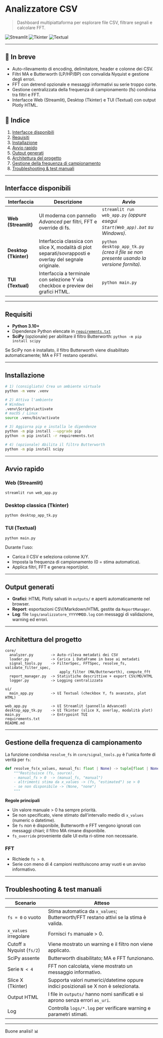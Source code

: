# Analizzatore CSV

> Dashboard multipiattaforma per esplorare file CSV, filtrare segnali e calcolare FFT.

![Streamlit](https://img.shields.io/badge/UI-Streamlit-EA4C89?logo=streamlit&logoColor=white)
![Tkinter](https://img.shields.io/badge/UI-Tkinter-1C4D9B)
![Textual](https://img.shields.io/badge/UI-Textual-6C4DF5)

---

## 📌 In breve
- Auto-rilevamento di encoding, delimitatore, header e colonne dei CSV.
- Filtri MA e Butterworth (LP/HP/BP) con convalida Nyquist e gestione degli errori.
- FFT con detrend opzionale e messaggi informativi su serie troppo corte.
- Gestione centralizzata della frequenza di campionamento (fs) condivisa tra filtri e FFT.
- Interfacce Web (Streamlit), Desktop (Tkinter) e TUI (Textual) con output Plotly HTML.

## 🧭 Indice
1. [Interfacce disponibili](#interfacce-disponibili)
2. [Requisiti](#requisiti)
3. [Installazione](#installazione)
4. [Avvio rapido](#avvio-rapido)
5. [Output generati](#output-generati)
6. [Architettura del progetto](#architettura-del-progetto)
7. [Gestione della frequenza di campionamento](#gestione-della-frequenza-di-campionamento)
8. [Troubleshooting & test manuali](#troubleshooting--test-manuali)

---

## Interfacce disponibili

| Interfaccia | Descrizione | Avvio |
|-------------|-------------|-------|
| **Web (Streamlit)** | UI moderna con pannello *Advanced* per filtri, FFT e override di fs. | `streamlit run web_app.py` *(oppure esegui `Start(Web_app).bat` su Windows).* |
| **Desktop (Tkinter)** | Interfaccia classica con slice X, modalità di plot separati/sovrapposti e overlay del segnale originale. | `python desktop_app_tk.py` *(crea il file se non presente usando la versione fornita).* |
| **TUI (Textual)** | Interfaccia a terminale con selezione Y via checkbox e preview dei grafici HTML. | `python main.py` |

---

## Requisiti
- **Python 3.10+**
- Dipendenze Python elencate in [`requirements.txt`](requirements.txt)
- **SciPy** (opzionale) per abilitare il filtro Butterworth: `python -m pip install scipy`

Se SciPy non è installato, il filtro Butterworth viene disabilitato automaticamente; MA e FFT restano operativi.

---

## Installazione
```bash
# 1) (consigliato) Crea un ambiente virtuale
python -m venv .venv

# 2) Attiva l'ambiente
# Windows
.venv\Scripts\activate
# macOS / Linux
source .venv/bin/activate

# 3) Aggiorna pip e installa le dipendenze
python -m pip install --upgrade pip
python -m pip install -r requirements.txt

# 4) (opzionale) Abilita il filtro Butterworth
python -m pip install scipy
```

---

## Avvio rapido
### Web (Streamlit)
```bash
streamlit run web_app.py
```

### Desktop classica (Tkinter)
```bash
python desktop_app_tk.py
```

### TUI (Textual)
```bash
python main.py
```

Durante l'uso:
- Carica il CSV e seleziona colonne X/Y.
- Imposta la frequenza di campionamento (0 = stima automatica).
- Applica filtri, FFT e genera report/plot.

---

## Output generati
- **Grafici**: HTML Plotly salvati in `outputs/` e aperti automaticamente nel browser.
- **Report**: esportazioni CSV/Markdown/HTML gestite da `ReportManager`.
- **Log**: file `logs/analizzatore_YYYYMMDD.log` con messaggi di validazione, warning ed errori.

---

## Architettura del progetto
```text
core/
  analyzer.py        -> Auto-rileva metadati dei CSV
  loader.py          -> Carica i DataFrame in base ai metadati
  signal_tools.py    -> FilterSpec, FFTSpec, resolve_fs, validate_filter_spec,
                         apply_filter (MA/Butterworth), compute_fft
  report_manager.py  -> Statistiche descrittive + export CSV/MD/HTML
  logger.py          -> Logging centralizzato

ui/
  main_app.py        -> UI Textual (checkbox Y, fs avanzato, plot HTML)

web_app.py           -> UI Streamlit (pannello Advanced)
desktop_app_tk.py    -> UI Tkinter (slice X, overlay, modalità plot)
main.py              -> Entrypoint TUI
requirements.txt
README.md
```

---

## Gestione della frequenza di campionamento
La funzione condivisa `resolve_fs` in `core/signal_tools.py` è l'unica fonte di verità per `fs`:

```python
def resolve_fs(x_values, manual_fs: float | None) -> tuple[float | None, str]:
    """Restituisce (fs, source).
    - manual_fs > 0  -> (manual_fs, "manual")
    - altrimenti stima da x_values -> (fs, "estimated") se > 0
    - se non disponibile -> (None, "none")
    """
```

**Regole principali**
- Un valore manuale > 0 ha sempre priorità.
- Se non specificato, viene stimato dall'intervallo medio di `x_values` (numeric o datetime).
- Se `fs` non è disponibile, Butterworth e FFT vengono ignorati con messaggi chiari; il filtro MA rimane disponibile.
- `fs_override` proveniente dalle UI evita ri-stime non necessarie.

### FFT
- Richiede `fs > 0`.
- Serie con meno di 4 campioni restituiscono array vuoti e un avviso informativo.

---

## Troubleshooting & test manuali

| Scenario | Atteso |
|----------|--------|
| `fs = 0` o vuoto | Stima automatica da `x_values`; Butterworth/FFT restano attivi se la stima è valida. |
| `x_values` irregolare | Fornisci `fs` manuale > 0. |
| Cutoff ≥ Nyquist (`fs/2`) | Viene mostrato un warning e il filtro non viene applicato. |
| SciPy assente | Butterworth disabilitato; MA e FFT funzionano. |
| Serie `N < 4` | FFT non calcolata, viene mostrato un messaggio informativo. |
| Slice X (Tkinter) | Supporta valori numerici/datetime oppure indici posizionali se X non è selezionata. |
| Output HTML | I file in `outputs/` hanno nomi sanificati e si aprono senza errori `as_uri`. |
| Log | Controlla `logs/*.log` per verificare warning e parametri stimati. |

---

Buone analisi! 📊
